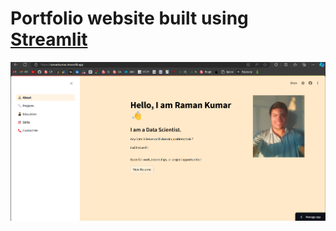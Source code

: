 # Portfolio website built using <a href="https://streamlit.io/" target="_blank">Streamlit</a>

![Screenshot of the website](resources/streamlit-portfolio.png)
